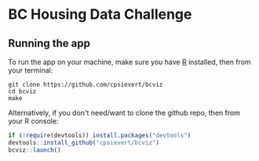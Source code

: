 # BC Housing Data Challenge



## Running the app

To run the app on your machine, make sure you have [R](https://cran.r-project.org/) installed, then from your terminal:

```shell
git clone https://github.com/cpsievert/bcviz
cd bcviz
make
```

Alternatively, if you don't need/want to clone the github repo, then from your R console:

```r
if (!require(devtools)) install.packages("devtools")
devtools::install_github("cpsievert/bcviz")
bcviz::launch()
```
